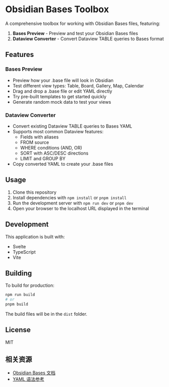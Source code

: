 # Obsidian Bases Toolbox

A comprehensive toolbox for working with Obsidian Bases files, featuring:

1. **Bases Preview** - Preview and test your Obsidian Bases files
2. **Dataview Converter** - Convert Dataview TABLE queries to Bases format

## Features

### Bases Preview

- Preview how your .base file will look in Obsidian
- Test different view types: Table, Board, Gallery, Map, Calendar
- Drag and drop a .base file or edit YAML directly
- Try pre-built templates to get started quickly
- Generate random mock data to test your views

### Dataview Converter

- Convert existing Dataview TABLE queries to Bases YAML
- Supports most common Dataview features:
  - Fields with aliases
  - FROM source
  - WHERE conditions (AND, OR)
  - SORT with ASC/DESC directions
  - LIMIT and GROUP BY
- Copy converted YAML to create your .base files

## Usage

1. Clone this repository
2. Install dependencies with `npm install` or `pnpm install`
3. Run the development server with `npm run dev` or `pnpm dev`
4. Open your browser to the localhost URL displayed in the terminal

## Development

This application is built with:

- Svelte
- TypeScript
- Vite

## Building

To build for production:

```bash
npm run build
# or
pnpm build
```

The build files will be in the `dist` folder.

## License

MIT

## 相关资源

- [Obsidian Bases 文档](https://help.obsidian.md/Obsidian+Sync/Introduction+to+Obsidian+Sync)
- [YAML 语法参考](https://yaml.org/spec/1.2.2/)
